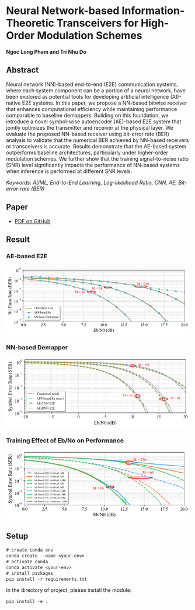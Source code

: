 # Neural Network-based Information-Theoretic Transceivers for High-Order Modulation Schemes
**Ngoc Long Pham and Tri Nhu Do**

## Abstract

Neural network (NN)-based end-to-end (E2E) communication systems, where each system component can be a portion of a neural network, have been explored as potential tools for developing artificial intelligence (AI)-native E2E systems. In this paper, we propose a NN-based bitwise receiver that enhances computational efficiency while maintaining performance comparable to baseline demappers. Building on this foundation, we introduce a novel symbol-wise autoencoder (AE)-based E2E system that jointly optimizes the transmitter and receiver at the physical layer. We evaluate the proposed NN-based receiver using bit-error rate (BER) analysis to validate that the numerical BER achieved by NN-based receivers or transceivers is accurate. Results demonstrate that the AE-based system outperforms baseline architectures, particularly under higher-order modulation schemes. We further show that the training signal-to-noise ratio (SNR) level significantly impacts the performance of NN-based systems when inference is performed at different SNR levels.

_Keywords: AI/ML, End-to-End Learning, Log-likelihood Ratio, CNN, AE, Bit-error-rate (BER)_

## Paper
- [PDF on GitHub](./manuscript_v1.pdf)

## Result
### AE-based E2E
![AE-based E2E](https://github.com/tnd-lab/Neural-Network-based-Information-Theoretic-Transceivers/blob/main/images/fig1.png   "AE-based E2E")
### NN-based Demapper
![NN-based Demapper](https://github.com/tnd-lab/Neural-Network-based-Information-Theoretic-Transceivers/blob/main/images/fig2.png    "NN-based Demapper")
### Training Effect of Eb/No on Performance
![Training Effect of Eb/No on Performance](https://github.com/tnd-lab/Neural-Network-based-Information-Theoretic-Transceivers/blob/main/images/fig3.png   "Training Effect of Eb/No on Performance")

##  Setup
```
# create conda env
conda create --name <your-env>
# activate conda
conda activate <your-env>
# install packages
pip install -r requirements.txt
```
In the directory of project, please install the module:
```
pip install -e .
```
